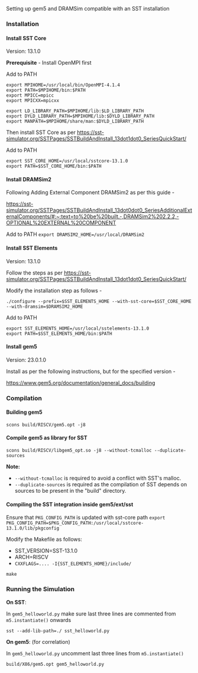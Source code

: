 Setting up gem5 and DRAMSim compatible with an SST installation

### Installation

#### Install SST Core
Version: 13.1.0

**Prerequisite** - Install OpenMPI first

Add to PATH
```Shell
export MPIHOME=/usr/local/bin/OpenMPI-4.1.4
export PATH=$MPIHOME/bin:$PATH
export MPICC=mpicc
export MPICXX=mpicxx

export LD_LIBRARY_PATH=$MPIHOME/lib:$LD_LIBRARY_PATH
export DYLD_LIBRARY_PATH=$MPIHOME/lib:$DYLD_LIBRARY_PATH
export MANPATH=$MPIHOME/share/man:$DYLD_LIBRARY_PATH
```

Then install SST Core as per https://sst-simulator.org/SSTPages/SSTBuildAndInstall_13dot1dot0_SeriesQuickStart/

Add to PATH
```Shell
export SST_CORE_HOME=/usr/local/sstcore-13.1.0
export PATH=$SST_CORE_HOME/bin:$PATH
```

#### Install DRAMSim2

Following Adding External Component DRAMSim2 as per this guide - 

https://sst-simulator.org/SSTPages/SSTBuildAndInstall_13dot0dot0_SeriesAdditionalExternalComponents/#:~:text=to%20be%20built.-,DRAMSim2%202.2.2,-OPTIONAL%20EXTERNAL%20COMPONENT

Add to PATH
`export DRAMSIM2_HOME=/usr/local/DRAMSim2`

#### Install SST Elements
Version: 13.1.0

Follow the steps as per https://sst-simulator.org/SSTPages/SSTBuildAndInstall_13dot1dot0_SeriesQuickStart/

Modify the installation step as follows - 

`./configure --prefix=$SST_ELEMENTS_HOME --with-sst-core=$SST_CORE_HOME --with-dramsim=$DRAMSIM2_HOME`

Add to PATH
```Shell
export SST_ELEMENTS_HOME=/usr/local/sstelements-13.1.0
export PATH=$SST_ELEMENTS_HOME/bin:$PATH
```

#### Install gem5
Version: 23.0.1.0

Install as per the following instructions, but for the specified version - 

https://www.gem5.org/documentation/general_docs/building

### Compilation

#### Building gem5
`scons build/RISCV/gem5.opt -j8`

#### Compile gem5 as library for SST
`scons build/RISCV/libgem5_opt.so -j8 --without-tcmalloc --duplicate-sources`

**Note:**
- `--without-tcmalloc` is required to avoid a conflict with SST's malloc.
- `--duplicate-sources` is required as the compilation of SST depends on sources to be present in the "build" directory.

#### Compiling the SST integration inside gem5/ext/sst

Ensure that `PKG_CONFIG_PATH` is updated with sst-core path
`export PKG_CONFIG_PATH=$PKG_CONFIG_PATH:/usr/local/sstcore-13.1.0/lib/pkgconfig`

Modify the Makefile as follows:
- SST_VERSION=SST-13.1.0
- ARCH=RISCV
- `CXXFLAGS=.... -I{SST_ELEMENTS_HOME}/include/`

`make`

### Running the Simulation

**On SST**:

In `gem5_helloworld.py` make sure last three lines are commented from `m5.instantiate()` onwards

`sst --add-lib-path=./ sst_helloworld.py`

**On gem5**: (for correlation)

In `gem5_helloworld.py` uncomment last three lines from `m5.instantiate()`

`build/X86/gem5.opt gem5_helloworld.py`
